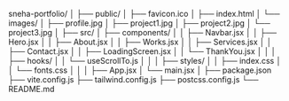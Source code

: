 sneha-portfolio/
│
├── public/
│   ├── favicon.ico
│   ├── index.html
│   └── images/
│       ├── profile.jpg
│       ├── project1.jpg
│       ├── project2.jpg
│       └── project3.jpg
│
├── src/
│   ├── components/
│   │   ├── Navbar.jsx
│   │   ├── Hero.jsx
│   │   ├── About.jsx
│   │   ├── Works.jsx
│   │   ├── Services.jsx
│   │   ├── Contact.jsx
│   │   ├── LoadingScreen.jsx
│   │   └── ThankYou.jsx
│   │
│   ├── hooks/
│   │   └── useScrollTo.js
│   │
│   ├── styles/
│   │   ├── index.css
│   │   └── fonts.css
│   │
│   ├── App.jsx
│   └── main.jsx
│
├── package.json
├── vite.config.js
├── tailwind.config.js
├── postcss.config.js
└── README.md